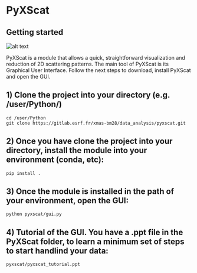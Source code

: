 # PyXScat



## Getting started

![alt text](https://gitlab.esrf.fr/xmas-bm28/data_analysis/pyxscat/-/blob/main/PyXScat_screenshot.png)


PyXScat is a module that allows a quick, straightforward visualization and reduction of 2D scattering patterns.
The main tool of PyXScat is its Graphical User Interface.
Follow the next steps to download, install PyXScat and open the GUI.

## 1) Clone the project into your directory (e.g. /user/Python/)

```
cd /user/Python
git clone https://gitlab.esrf.fr/xmas-bm28/data_analysis/pyxscat.git
```

## 2) Once you have clone the project into your directory, install the module into your environment (conda, etc):
```
pip install .
```

## 3) Once the module is installed in the path of your environment, open the GUI:
```
python pyxscat/gui.py
```

## 4) Tutorial of the GUI. You have a .ppt file in the PyXScat folder, to learn a minimum set of steps to start handlind your data:
```
pyxscat/pyxscat_tutorial.ppt
```


